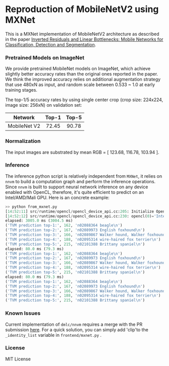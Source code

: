 # Reproduction of MobileNetV2 using MXNet

This is a MXNet implementation of MobileNetV2 architecture as described in the paper [Inverted Residuals and Linear Bottlenecks: Mobile Networks for Classification, Detection and Segmentation](https://arxiv.org/pdf/1801.04381).

### Pretrained Models on ImageNet

We provide pretrained MobileNet models on ImageNet, which achieve slightly better accuracy rates than the original ones reported in the paper. We think the improved accuracy relies on additional augmentation strategy that use 480xN as input, and random scale between 0.533 ~ 1.0 at early training stages.

The top-1/5 accuracy rates by using single center crop (crop size: 224x224, image size: 256xN) on validation set:

Network|Top-1|Top-5|
:---:|:---:|:---:|
MobileNet V2| 72.45| 90.78|

### Normalization

The input images are substrated by mean RGB = [ 123.68, 116.78, 103.94 ].

### Inference

The inference python script is relatively independent from `MXNet`, it relies on `nnvm` to build a computation graph and perform the inference operations. 
Since `nnvm` is built to support neural network inference on any device enabled with OpenCL, therefore, it's quite efficient to predict on an Intel/AMD/Mali GPU. Here is an concrete example:

``` python
>> python from_mxnet.py
[14:52:11] src/runtime/opencl/opencl_device_api.cc:205: Initialize OpenCL platform 'Intel Gen OCL Driver'
[14:52:12] src/runtime/opencl/opencl_device_api.cc:230: opencl(0)='Intel(R) HD Graphics Skylake ULT GT2' cl_device_id=0x7f091bbd2bc0
elapsed: 3005.0 ms (3004.5 ms)
('TVM prediction top-1:', 162, 'n02088364 beagle\n')
('TVM prediction top-2:', 167, 'n02089973 English foxhound\n')
('TVM prediction top-3:', 166, 'n02089867 Walker hound, Walker foxhound\n')
('TVM prediction top-4:', 188, 'n02095314 wire-haired fox terrier\n')
('TVM prediction top-5:', 215, 'n02101388 Brittany spaniel\n')
elapsed: 80.0 ms (79.3 ms)
('TVM prediction top-1:', 162, 'n02088364 beagle\n')
('TVM prediction top-2:', 167, 'n02089973 English foxhound\n')
('TVM prediction top-3:', 166, 'n02089867 Walker hound, Walker foxhound\n')
('TVM prediction top-4:', 188, 'n02095314 wire-haired fox terrier\n')
('TVM prediction top-5:', 215, 'n02101388 Brittany spaniel\n')
elapsed: 80.0 ms (79.3 ms)
('TVM prediction top-1:', 162, 'n02088364 beagle\n')
('TVM prediction top-2:', 167, 'n02089973 English foxhound\n')
('TVM prediction top-3:', 166, 'n02089867 Walker hound, Walker foxhound\n')
('TVM prediction top-4:', 188, 'n02095314 wire-haired fox terrier\n')
('TVM prediction top-5:', 215, 'n02101388 Brittany spaniel\n')
```

### Known Issues

Current implementation of `dmlc/nnvm` requires a merge with the PR submission [here](https://github.com/dmlc/nnvm/pull/435). For a quick solution, you can simply add 'clip'to the `_identity_list` variable in `frontend/mxnet.py` .

### License

MIT License


